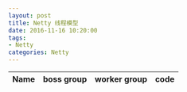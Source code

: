 ```yaml
---
layout: post
title: Netty 线程模型
date: 2016-11-16 10:20:00
tags:
- Netty
categories: Netty
---
```




|    Name          |        boss group      |      worker group    |                   code                 |
| ---------------- | ---------------------- | -------------------- | -------------------------------------- |
